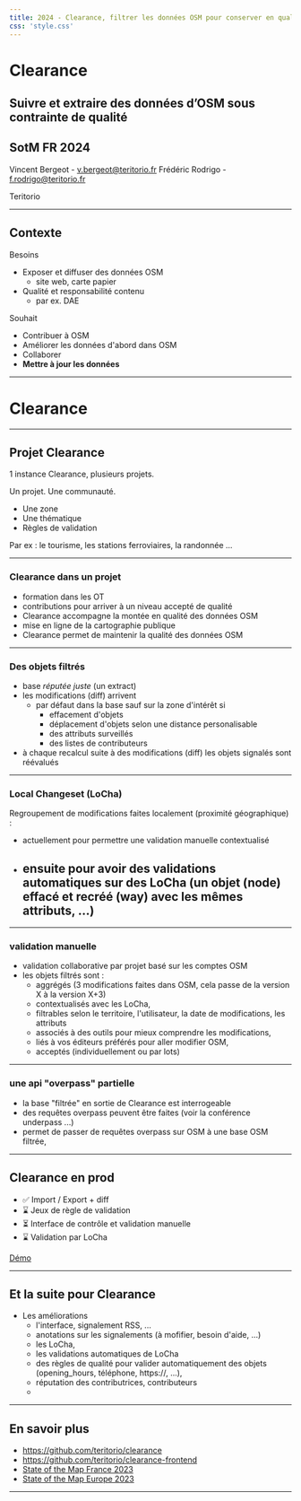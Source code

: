 ```yaml
---
title: 2024 - Clearance, filtrer les données OSM pour conserver en qualité de la base utilisée
css: 'style.css'
---
```


# Clearance
## Suivre et extraire des données d’OSM sous contrainte de qualité

## SotM FR 2024

Vincent Bergeot - v.bergeot@teritorio.fr
Frédéric Rodrigo - f.rodrigo@teritorio.fr

Teritorio

---

## Contexte

Besoins
- Exposer et diffuser des données OSM
  - site web, carte papier
- Qualité et responsabilité contenu
  - par ex. DAE

Souhait
- Contribuer à OSM
- Améliorer les données d'abord dans OSM
- Collaborer
- **Mettre à jour les données**

---

# Clearance

----

## Projet Clearance

1 instance Clearance, plusieurs projets.

Un projet. Une communauté.
- Une zone
- Une thématique
- Règles de validation

Par ex : le tourisme, les stations ferroviaires, la randonnée …

----

### Clearance dans un projet

- formation dans les OT
- contributions pour arriver à un niveau accepté de qualité
- Clearance accompagne la montée en qualité des données OSM
- mise en ligne de la cartographie publique
- Clearance permet de maintenir la qualité des données OSM


----

### Des objets filtrés

- base *réputée juste* (un extract)
- les modifications (diff) arrivent
  - par défaut dans la base sauf sur la zone d'intérêt si
      - effacement d'objets
      - déplacement d'objets selon une distance personalisable
      - des attributs surveillés
      - des listes de contributeurs
- à chaque recalcul suite à des modifications (diff) les objets signalés sont réévalués

----

### Local Changeset (LoCha)

Regroupement de modifications faites localement (proximité géographique) :
- actuellement pour permettre une validation manuelle contextualisé
- ensuite pour avoir des validations automatiques sur des LoCha (un objet (node) effacé et recréé (way) avec les mêmes attributs, ...)
  - 

----

### validation manuelle

- validation collaborative par projet basé sur les comptes OSM
- les objets filtrés sont :
  - aggrégés (3 modifications faites dans OSM, cela passe de la version X à la version X+3)
  - contextualisés avec les LoCha,
  - filtrables selon le territoire, l'utilisateur, la date de modifications, les attributs
  - associés à des outils pour mieux comprendre les modifications,
  - liés à vos éditeurs préférés pour aller modifier OSM,
  - acceptés (individuellement ou par lots)

----

### une api "overpass" partielle

- la base "filtrée" en sortie de Clearance est interrogeable
- des requêtes overpass peuvent être faites (voir la conférence underpass ...)
- permet de passer de requêtes overpass sur OSM à une base OSM filtrée,

---

## Clearance en prod

- ✅ Import / Export + diff
- ⌛ Jeux de règle de validation
- ⏳ Interface de contrôle et validation manuelle
- ⌛ Validation par LoCha

[Démo](https://clearance.teritorio.xyz/)

---

## Et la suite pour Clearance


- Les améliorations
    - l'interface, signalement RSS, ...
    - anotations sur les signalements (à mofifier, besoin d'aide, ...)
    - les LoCha,
    - les validations automatiques de LoCha
    - des règles de qualité pour valider automatiquement des objets (opening_hours, téléphone, https://, ...),
    - réputation des contributrices, contributeurs
    - 





---

## En savoir plus

- https://github.com/teritorio/clearance
- https://github.com/teritorio/clearance-frontend
- [State of the Map France 2023](https://peertube.openstreetmap.fr/w/7YynqrJXDzM9K1V9gKWCf7)
- [State of the Map Europe 2023](https://2023.stateofthemap.eu/program/clearance-monitoring-and-extracting-data-from-osm-under-quality-constraints)

---
